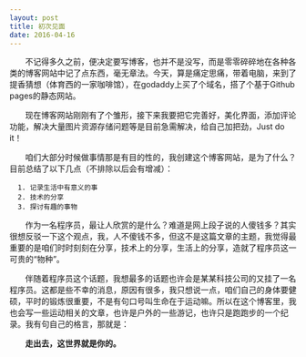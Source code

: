 ```yaml
---
layout: post
title: 初次见面
date: 2016-04-16
---
```

&nbsp;&nbsp;&nbsp;&nbsp;&nbsp;&nbsp;&nbsp;不记得多久之前，便决定要写博客，也并不是没写，而是零零碎碎地在各种各类的博客网站中记了点东西，毫无章法。今天，算是痛定思痛，带着电脑，来到了提香猜想（体育西的一家咖啡馆），在godaddy上买了个域名，搭了个基于Github pages的静态网站。  
  
&nbsp;&nbsp;&nbsp;&nbsp;&nbsp;&nbsp;&nbsp;现在博客网站刚刚有了个雏形，接下来我要把它完善好，美化界面，添加评论功能，解决大量图片资源存储问题等是目前急需解决，给自己加把劲，Just do it！  

&nbsp;&nbsp;&nbsp;&nbsp;&nbsp;&nbsp;&nbsp;咱们大部分时候做事情那是有目的性的，我创建这个博客网站，是为了什么？目前总结了以下几点（不排除以后会有增减）：  

      1. 记录生活中有意义的事
      2. 技术的分享
      3. 探讨有趣的事物
  
&nbsp;&nbsp;&nbsp;&nbsp;&nbsp;&nbsp;&nbsp;作为一名程序员，最让人欣赏的是什么？难道是网上段子说的人傻钱多？其实很想反驳一下这个观点，我，人不傻钱不多，但这不是这篇文章的主题，我觉得最重要的是咱们时时刻刻在分享，技术上的分享，生活上的分享，造就了程序员这一可贵的“物种”。
  
&nbsp;&nbsp;&nbsp;&nbsp;&nbsp;&nbsp;&nbsp;伴随着程序员这个话题，我想最多的话题也许会是某某科技公司的又挂了一名程序员。这都是些不幸的消息，原因有很多，我只想说一点，咱们自己的身体要健硕，平时的锻炼很重要，不是有句口号叫生命在于运动嘛。所以在这个博客里，我也会写一些运动相关的文章，也许是户外的一些游记，也许只是跑跑步的一个纪录。我有句自己的格言，那就是：  

&nbsp;&nbsp;&nbsp;&nbsp;&nbsp;&nbsp;&nbsp;**走出去，这世界就是你的。**
  
